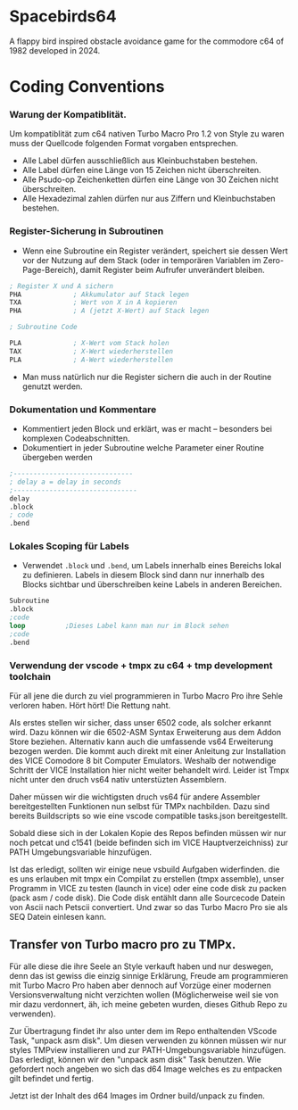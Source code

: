 # Spacebirds64
A flappy bird inspired obstacle avoidance game for the commodore c64 of 1982 developed in 2024.



# Coding Conventions

### Warung der Kompatiblität. 
Um kompatiblität zum c64 nativen Turbo Macro Pro 1.2 von Style zu waren muss der Quellcode folgenden Format vorgaben entsprechen.

- Alle Label dürfen ausschließlich aus Kleinbuchstaben bestehen.
- Alle Label dürfen eine Länge von 15 Zeichen nicht überschreiten.
- Alle Psudo-op Zeichenketten dürfen eine Länge von 30 Zeichen nicht überschreiten.
- Alle Hexadezimal zahlen dürfen nur aus Ziffern und Kleinbuchstaben bestehen.

### Register-Sicherung in Subroutinen

- Wenn eine Subroutine ein Register verändert, speichert sie dessen Wert vor der Nutzung auf dem Stack (oder in temporären Variablen im Zero-Page-Bereich), damit Register beim Aufrufer unverändert bleiben.

```nasm
; Register X und A sichern
PHA             ; Akkumulator auf Stack legen
TXA             ; Wert von X in A kopieren
PHA             ; A (jetzt X-Wert) auf Stack legen

; Subroutine Code

PLA             ; X-Wert vom Stack holen
TAX             ; X-Wert wiederherstellen
PLA             ; A-Wert wiederherstellen
```

- Man muss natürlich nur die Register sichern die auch in der Routine genutzt werden.

### Dokumentation und Kommentare

- Kommentiert jeden Block und erklärt, was er macht – besonders bei komplexen Codeabschnitten.
- Dokumentiert in jeder Subroutine welche Parameter einer Routine übergeben werden

```nasm
;------------------------------
; delay a = delay in seconds
;-------------------------------
delay
.block
; code 
.bend
```

### Lokales Scoping für Labels

- Verwendet `.block` und `.bend`, um Labels innerhalb eines Bereichs lokal zu definieren. Labels in diesem Block sind dann nur innerhalb des Blocks sichtbar und überschreiben keine Labels in anderen Bereichen.

```nasm
Subroutine
.block
;code
loop          ;Dieses Label kann man nur im Block sehen
;code
.bend
```

### Verwendung der vscode + tmpx zu c64 + tmp development toolchain
Für all jene die durch zu viel programmieren in Turbo Macro Pro ihre Sehle verloren haben.
Hört hört! Die Rettung naht. 

Als erstes stellen wir sicher, dass unser 6502 code, als solcher erkannt wird. Dazu können wir die 6502-ASM Syntax Erweiterung aus dem Addon Store beziehen.
Alternativ kann auch die umfassende vs64 Erweiterung bezogen werden. Die kommt auch direkt mit einer Anleitung zur Installation des VICE Comodore 8 bit Computer Emulators. Weshalb der notwendige Schritt der VICE Installation hier nicht weiter behandelt wird. Leider ist Tmpx nicht unter den druch vs64 nativ unterstüzten Assemblern. 

Daher müssen wir die wichtigsten druch vs64 für andere Assembler bereitgestellten Funktionen nun selbst für TMPx nachbilden. Dazu sind bereits Buildscripts so wie eine vscode compatible tasks.json bereitgestellt. 

Sobald diese sich in der Lokalen Kopie des Repos befinden müssen wir nur noch petcat und c1541 (beide befinden sich im VICE Hauptverzeichniss) zur PATH Umgebungsvariable hinzufügen.

Ist das erledigt, sollten wir einige neue vsbuild Aufgaben widerfinden. die es uns erlauben mit tmpx ein Compilat zu erstellen (tmpx assemble), unser Programm in VICE zu testen (launch in vice) oder eine code disk zu packen (pack asm / code disk). Die Code disk entählt dann alle Sourcecode Datein von Ascii nach Petscii convertiert. Und zwar so das Turbo Macro Pro sie als SEQ Datein einlesen kann.

## Transfer von Turbo macro pro zu TMPx.

Für alle diese die ihre Seele an Style verkauft haben und nur deswegen, denn das ist gewiss die einzig sinnige Erklärung, Freude am programmieren mit Turbo Macro Pro haben aber dennoch auf Vorzüge einer modernen Versionsverwaltung nicht verzichten wollen (Möglicherweise weil sie von mir dazu verdonnert, äh, ich meine gebeten wurden, dieses Github Repo zu verwenden).

Zur Übertragung findet ihr also unter dem im Repo enthaltenden VScode Task, "unpack asm disk". Um diesen verwenden zu können müssen wir nur styles TMPview installieren und zur PATH-Umgebungsvariable hinzufügen. Das erledigt, können wir den "unpack asm disk" Task benutzen. Wie gefordert noch angeben wo sich das d64 Image welches es zu entpacken gilt befindet und fertig.

Jetzt ist der Inhalt des d64 Images im Ordner build/unpack zu finden.


